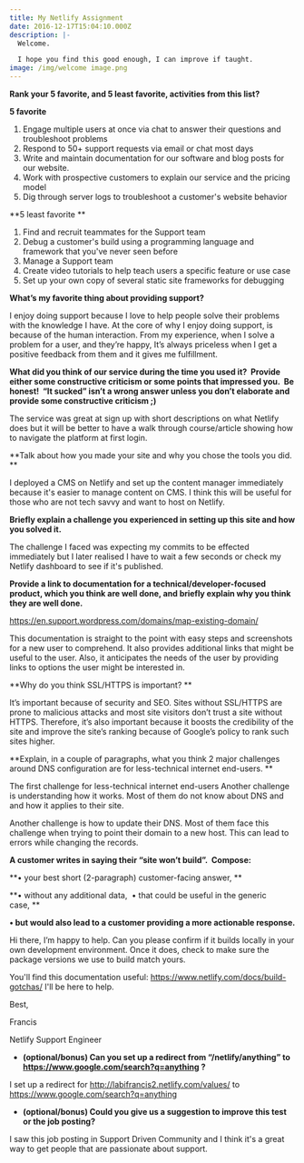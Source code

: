 ```yaml
---
title: My Netlify Assignment
date: 2016-12-17T15:04:10.000Z
description: |-
  Welcome.

  I hope you find this good enough, I can improve if taught.
image: /img/welcome image.png
---
```

**Rank your 5 favorite, and 5 least favorite, activities from this list?**

**5 favorite**


1. Engage multiple users at once via chat to answer their questions and troubleshoot problems
2. Respond to 50+ support requests via email or chat most days
3. Write and maintain documentation for our software and blog posts for our website.
4. Work with prospective customers to explain our service and the pricing model
5. Dig through server logs to troubleshoot a customer's website behavior

**5 least favorite
**

1. Find and recruit teammates for the Support team
2. Debug a customer's build using a programming language and framework that you've never seen before
3. Manage a Support team
4. Create video tutorials to help teach users a specific feature or use case
5. Set up your own copy of several static site frameworks for debugging

**What’s my favorite thing about providing support?**

I enjoy doing support because I love to help people solve their problems with the knowledge I have. At the core of why I enjoy doing support, is because of the human interaction. From my experience, when I solve a problem for a user, and they’re happy, It’s always priceless when I get a positive feedback from them and it gives me fulfillment.

**What did you think of our service during the time you used it?  Provide either some constructive criticism or some points that impressed you.  Be honest!  “It sucked” isn’t a wrong answer unless you don’t elaborate and provide some constructive criticism ;)**

The service was great at sign up with short descriptions on what Netlify does but it will be better to have a walk through course/article showing how to navigate the platform at first login.

**Talk about how you made your site and why you chose the tools you did.  **

I deployed a CMS on Netlify and set up the content manager immediately because it's easier to manage content on CMS. I think this will be useful for those who are not tech savvy and want to host on Netlify.

**Briefly explain a challenge you experienced in setting up this site and how you solved it.**

The challenge I faced was expecting my commits to be effected immediately but I later realised I have to wait a few seconds or check my Netlify dashboard to see if it's published.

**Provide a link to documentation for a technical/developer-focused product, which you think are well done, and briefly explain why you think they are well done.**

https://en.support.wordpress.com/domains/map-existing-domain/

This documentation is straight to the point with easy steps and screenshots for a new user to comprehend. It also provides additional links that might be useful to the user. Also, it anticipates the needs of the user by providing links to options the user might be interested in.

**Why do you think SSL/HTTPS is important?
**

It’s important because of security and SEO. Sites without SSL/HTTPS are prone to malicious attacks and most site visitors don’t trust a site without HTTPS. Therefore, it’s also important because it boosts the credibility of the site and improve the site’s ranking because of Google’s policy to rank such sites higher.

**Explain, in a couple of paragraphs, what you think 2 major challenges around DNS configuration are for less-technical internet end-users.
**

The first challenge for less-technical internet end-users Another challenge is understanding how it works. Most of them do not know about DNS and and how it applies to their site. 


Another challenge is how to update their DNS. Most of them face this challenge when trying to point their domain to a new host. This can lead to errors while changing the records.

**A customer writes in saying their “site won’t build”.  Compose:**

**•	your best short (2-paragraph) customer-facing answer, **

**•	without any additional data, 
•	that could be useful in the generic case, **

**•	but would also lead to a customer providing a more actionable response.**

Hi there,
I’m happy to help. Can you please confirm if it builds locally in your own development environment. Once it does, check to make sure the package versions we use to build match yours.

You'll find this documentation useful: https://www.netlify.com/docs/build-gotchas/         I'll be here to help.

Best,

Francis

Netlify Support Engineer



* **(optional/bonus) Can you set up a redirect from “/netlify/anything” to https://www.google.com/search?q=anything ?**

I set up a redirect for http://labifrancis2.netlify.com/values/ to https://www.google.com/search?q=anything

* **(optional/bonus) Could you give us a suggestion to improve this test or the job posting?**

I saw this job posting in Support Driven Community and I think it's a great way to get people that are passionate about support.
